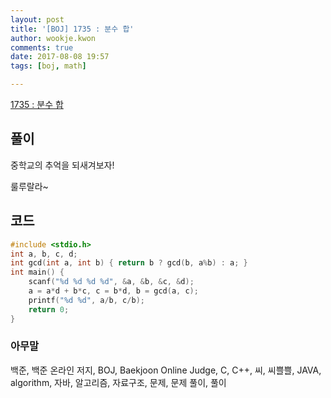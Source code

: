 ```yaml
---
layout: post
title: '[BOJ] 1735 : 분수 합'
author: wookje.kwon
comments: true
date: 2017-08-08 19:57
tags: [boj, math]

---
```


[1735 : 분수 합](https://www.acmicpc.net/problem/1735)

## 풀이

중학교의 추억을 되새겨보자!

룰루랄라~

## 코드

```cpp
#include <stdio.h>
int a, b, c, d;
int gcd(int a, int b) { return b ? gcd(b, a%b) : a; }
int main() {
	scanf("%d %d %d %d", &a, &b, &c, &d);
	a = a*d + b*c, c = b*d, b = gcd(a, c);
	printf("%d %d", a/b, c/b);
	return 0;
}
```

### 아무말  
백준, 백준 온라인 저지, BOJ, Baekjoon Online Judge, C, C++, 씨, 씨쁠쁠, JAVA, algorithm, 자바, 알고리즘, 자료구조, 문제, 문제 풀이, 풀이